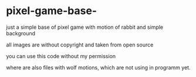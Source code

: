 # pixel-game-base-

just a simple base of pixel game with motion of rabbit and simple background

all images are without copyright and taken from open source

you can use this code without my permission

where are also files with wolf motions, which are not using in programm yet. 